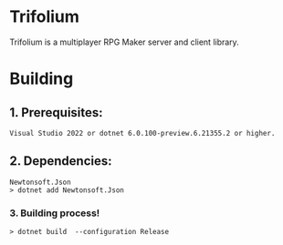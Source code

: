 # Trifolium
 
 
Trifolium is a multiplayer RPG Maker server and client library.


# Building
## 1. Prerequisites:

    Visual Studio 2022 or dotnet 6.0.100-preview.6.21355.2 or higher.
## 2. Dependencies:

    Newtonsoft.Json
    > dotnet add Newtonsoft.Json

### 3. Building process!
    > dotnet build  --configuration Release